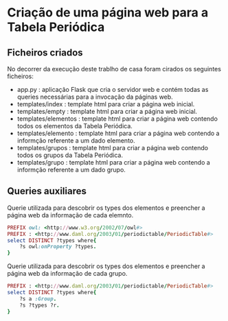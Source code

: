 # Criação de uma página web para a Tabela Periódica

## Ficheiros criados

No decorrer da execução deste trablho de casa foram cirados os seguintes ficheiros:
- app.py : aplicação Flask que cria o servidor web e contém todas as queries necessárias para a invocação da páginas web.
- templates/index : template html para criar a página web inicial.
- templates/empty : template html para criar a página web inicial.
- templates/elementos : template html para criar a página web contendo todos os elementos da Tabela Periódica.
- templates/elemento : template html para criar a página web contendo a informção referente a um dado elemento.
- templates/grupos : template html para criar a página web contendo todos os grupos da Tabela Periódica.
- templates/grupo : template html para criar a página web contendo a informção referente a um dado grupo.

## Queries auxiliares

Querie utilizada para descobrir os types dos elementos e preencher a página web da informação de cada elemnto.
```ruby
PREFIX owl: <http://www.w3.org/2002/07/owl#>
PREFIX : <http://www.daml.org/2003/01/periodictable/PeriodicTable#>
select DISTINCT ?types where{
    ?s owl:onProperty ?types.
}
```

Querie utilizada para descobrir os types dos elementos e preencher a página web da informação de cada grupo.
```ruby
PREFIX : <http://www.daml.org/2003/01/periodictable/PeriodicTable#>
select DISTINCT ?types where{
    ?s a :Group.
    ?s ?types ?r.
}
```
